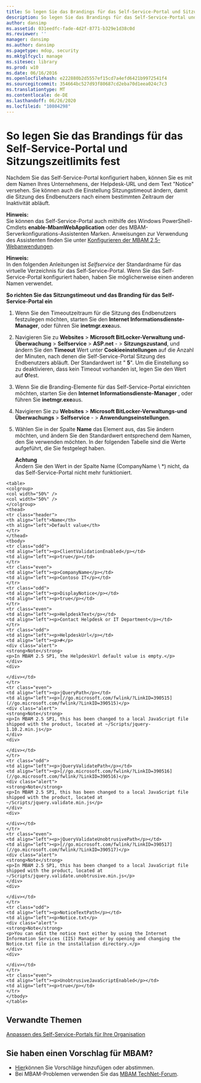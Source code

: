 ```yaml
---
title: So legen Sie das Brandings für das Self-Service-Portal und Sitzungszeitlimits fest
description: So legen Sie das Brandings für das Self-Service-Portal und Sitzungszeitlimits fest
author: dansimp
ms.assetid: 031eedfc-fade-4d2f-8771-b329e1d38c0d
ms.reviewer: ''
manager: dansimp
ms.author: dansimp
ms.pagetype: mdop, security
ms.mktglfcycl: manage
ms.sitesec: library
ms.prod: w10
ms.date: 06/16/2016
ms.openlocfilehash: e222880b2d5557ef15cd7a4efd6421b9972541f4
ms.sourcegitcommit: 354664bc527d93f80687cd2eba70d1eea024c7c3
ms.translationtype: MT
ms.contentlocale: de-DE
ms.lasthandoff: 06/26/2020
ms.locfileid: "10804298"
---
```

# So legen Sie das Brandings für das Self-Service-Portal und Sitzungszeitlimits fest


Nachdem Sie das Self-Service-Portal konfiguriert haben, können Sie es mit dem Namen Ihres Unternehmens, der Helpdesk-URL und dem Text "Notice" versehen. Sie können auch die Einstellung Sitzungstimeout ändern, damit die Sitzung des Endbenutzers nach einem bestimmten Zeitraum der Inaktivität abläuft.

**Hinweis:**  
Sie können das Self-Service-Portal auch mithilfe des Windows PowerShell-Cmdlets **enable-MbamWebApplication** oder des MBAM-Serverkonfigurations-Assistenten Marken. Anweisungen zur Verwendung des Assistenten finden Sie unter [Konfigurieren der MBAM 2,5-Webanwendungen](how-to-configure-the-mbam-25-web-applications.md).



**Hinweis:**  
In den folgenden Anleitungen ist *Selfservice* der Standardname für das virtuelle Verzeichnis für das Self-Service-Portal. Wenn Sie das Self-Service-Portal konfiguriert haben, haben Sie möglicherweise einen anderen Namen verwendet.



**So richten Sie das Sitzungstimeout und das Branding für das Self-Service-Portal ein**

1.  Wenn Sie den Timeoutzeitraum für die Sitzung des Endbenutzers festzulegen möchten, starten Sie den **Internet Informationsdienste-Manager**, oder führen Sie **inetmgr.exe**aus.

2.  Navigieren Sie zu **Websites** &gt; **Microsoft BitLocker-Verwaltung und-Überwachung** &gt; **Selfservice** &gt; **ASP.net** - &gt; **Sitzungszustand**, und ändern Sie den **Timeout** Wert unter **Cookieeinstellungen** auf die Anzahl der Minuten, nach denen die Self-Service-Portal Sitzung des Endbenutzers abläuft. Der Standardwert ist " **5**". Um die Einstellung so zu deaktivieren, dass kein Timeout vorhanden ist, legen Sie den Wert auf **0**fest.

3.  Wenn Sie die Branding-Elemente für das Self-Service-Portal einrichten möchten, starten Sie den **Internet Informationsdienste-Manager** , oder führen Sie **inetmgr.exe**aus.

4.  Navigieren Sie zu **Websites** &gt; **Microsoft BitLocker-Verwaltungs-und Überwachungs** &gt; **Selfservice** - &gt; **Anwendungseinstellungen**.

5.  Wählen Sie in der Spalte **Name** das Element aus, das Sie ändern möchten, und ändern Sie den Standardwert entsprechend dem Namen, den Sie verwenden möchten. In der folgenden Tabelle sind die Werte aufgeführt, die Sie festgelegt haben.

    **Achtung**  
    Ändern Sie den Wert in der Spalte Name (CompanyName \ *) nicht, da das Self-Service-Portal nicht mehr funktioniert.



~~~
<table>
<colgroup>
<col width="50%" />
<col width="50%" />
</colgroup>
<thead>
<tr class="header">
<th align="left">Name</th>
<th align="left">Default value</th>
</tr>
</thead>
<tbody>
<tr class="odd">
<td align="left"><p>ClientValidationEnabled</p></td>
<td align="left"><p>true</p></td>
</tr>
<tr class="even">
<td align="left"><p>CompanyName</p></td>
<td align="left"><p>Contoso IT</p></td>
</tr>
<tr class="odd">
<td align="left"><p>DisplayNotice</p></td>
<td align="left"><p>true</p></td>
</tr>
<tr class="even">
<td align="left"><p>HelpdeskText</p></td>
<td align="left"><p>Contact Helpdesk or IT Department</p></td>
</tr>
<tr class="odd">
<td align="left"><p>HelpdeskUrl</p></td>
<td align="left"><p>#</p>
<div class="alert">
<strong>Note</strong>  
<p>In MBAM 2.5 SP1, the HelpdeskUrl default value is empty.</p>
</div>
<div>

</div></td>
</tr>
<tr class="even">
<td align="left"><p>jQueryPath</p></td>
<td align="left"><p>[//go.microsoft.com/fwlink/?LinkID=390515](//go.microsoft.com/fwlink/?LinkID=390515)</p>
<div class="alert">
<strong>Note</strong>  
<p>In MBAM 2.5 SP1, this has been changed to a local JavaScript file shipped with the product, located at ~/Scripts/jquery-1.10.2.min.js</p>
</div>
<div>

</div></td>
</tr>
<tr class="odd">
<td align="left"><p>jQueryValidatePath</p></td>
<td align="left"><p>[//go.microsoft.com/fwlink/?LinkID=390516](//go.microsoft.com/fwlink/?LinkID=390516)</p>
<div class="alert">
<strong>Note</strong>  
<p>In MBAM 2.5 SP1, this has been changed to a local JavaScript file shipped with the product, located at ~/Scripts/jquery.validate.min.js</p>
</div>
<div>

</div></td>
</tr>
<tr class="even">
<td align="left"><p>jQueryValidateUnobtrusivePath</p></td>
<td align="left"><p>[//go.microsoft.com/fwlink/?LinkID=390517](//go.microsoft.com/fwlink/?LinkID=390517)</p>
<div class="alert">
<strong>Note</strong>  
<p>In MBAM 2.5 SP1, this has been changed to a local JavaScript file shipped with the product, located at ~/Scripts/jquery.validate.unobtrusive.min.js</p>
</div>
<div>

</div></td>
</tr>
<tr class="odd">
<td align="left"><p>NoticeTextPath</p></td>
<td align="left"><p>Notice.txt</p>
<div class="alert">
<strong>Note</strong>  
<p>You can edit the notice text either by using the Internet Information Services (IIS) Manager or by opening and changing the Notice.txt file in the installation directory.</p>
</div>
<div>

</div></td>
</tr>
<tr class="even">
<td align="left"><p>UnobtrusiveJavaScriptEnabled</p></td>
<td align="left"><p>true</p></td>
</tr>
</tbody>
</table>
~~~





## Verwandte Themen


[Anpassen des Self-Service-Portals für Ihre Organisation](customizing-the-self-service-portal-for-your-organization.md)



## Sie haben einen Vorschlag für MBAM?
- [Hier](http://mbam.uservoice.com/forums/268571-microsoft-bitlocker-administration-and-monitoring)können Sie Vorschläge hinzufügen oder abstimmen. 
- Bei MBAM-Problemen verwenden Sie das [MBAM TechNet-Forum](https://social.technet.microsoft.com/Forums/home?forum=mdopmbam). 





